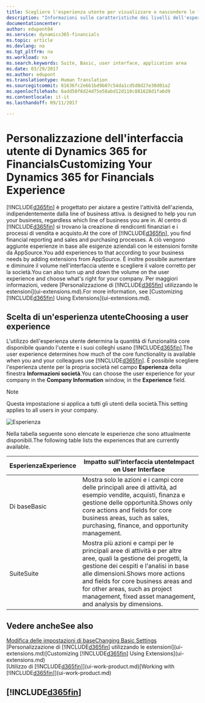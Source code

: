 ```yaml
---
title: Scegliere l'esperienza utente per visualizzare o nascondere le funzioni avanzate | Documenti Microsoft
description: "Informazioni sulle caratteristiche dei livelli dell'esperienza utente Base o Suite che hanno effetto su interfaccia utente, aree di applicazione e società in Dynamics 365 for Financials."
documentationcenter: 
author: edupont04
ms.service: dynamics365-financials
ms.topic: article
ms.devlang: na
ms.tgt_pltfrm: na
ms.workload: na
ms.search.keywords: Suite, Basic, user interface, application area
ms.date: 03/29/2017
ms.author: edupont
ms.translationtype: Human Translation
ms.sourcegitcommit: 81636fc2e661bd9b07c54da1cd5d0d27e30d01a2
ms.openlocfilehash: 6add50f8d24d75e58abd12d110c881628d1fa6d9
ms.contentlocale: it-it
ms.lasthandoff: 09/11/2017

---
```

# <a name="customizing-your-dynamics-365-for-financials-experience"></a><span data-ttu-id="d3528-103">Personalizzazione dell'interfaccia utente di Dynamics 365 for Financials</span><span class="sxs-lookup"><span data-stu-id="d3528-103">Customizing Your Dynamics 365 for Financials Experience</span></span>
[!INCLUDE[d365fin](includes/d365fin_md.md)]<span data-ttu-id="d3528-104"> è progettato per aiutare a gestire l'attività dell'azienda, indipendentemente dalla line of business attiva.</span><span class="sxs-lookup"><span data-stu-id="d3528-104"> is designed to help you run your business, regardless which line of business you are in.</span></span> <span data-ttu-id="d3528-105">Al centro di [!INCLUDE[d365fin](includes/d365fin_md.md)] si trovano la creazione di rendiconti finanziari e i processi di vendita e acquisto.</span><span class="sxs-lookup"><span data-stu-id="d3528-105">At the core of [!INCLUDE[d365fin](includes/d365fin_md.md)], you find financial reporting and sales and purchasing processes.</span></span> <span data-ttu-id="d3528-106">A ciò vengono aggiunte esperienze in base alle esigenze aziendali con le estensioni fornite da AppSource.</span><span class="sxs-lookup"><span data-stu-id="d3528-106">You add experiences to that according to your business needs by adding extensions from AppSource.</span></span> <span data-ttu-id="d3528-107">È inoltre possibile aumentare e diminuire il volume nell'interfaccia utente e scegliere il valore corretto per la società.</span><span class="sxs-lookup"><span data-stu-id="d3528-107">You can also turn up and down the volume on the user experience and choose what's right for your company.</span></span> <span data-ttu-id="d3528-108">Per maggiori informazioni, vedere [Personalizzazione di [!INCLUDE[d365fin](includes/d365fin_md.md)] utilizzando le estensioni](ui-extensions.md).</span><span class="sxs-lookup"><span data-stu-id="d3528-108">For more information, see [Customizing [!INCLUDE[d365fin](includes/d365fin_md.md)] Using Extensions](ui-extensions.md).</span></span>

## <a name="choosing-a-user-experience"></a><span data-ttu-id="d3528-109">Scelta di un'esperienza utente</span><span class="sxs-lookup"><span data-stu-id="d3528-109">Choosing a user experience</span></span>
<span data-ttu-id="d3528-110">L'utilizzo dell'esperienza utente determina la quantità di funzionalità core disponibile quando l'utente e i suoi colleghi usano [!INCLUDE[d365fin](includes/d365fin_md.md)].</span><span class="sxs-lookup"><span data-stu-id="d3528-110">The user experience determines how much of the core functionality is available when you and your colleagues use [!INCLUDE[d365fin](includes/d365fin_md.md)].</span></span> <span data-ttu-id="d3528-111">È possibile scegliere l'esperienza utente per la propria società nel campo **Esperienza** della finestra **Informazioni società**.</span><span class="sxs-lookup"><span data-stu-id="d3528-111">You can choose the user experience for your company in the **Company Information** window, in the **Experience** field.</span></span>

> [!NOTE]  
>   <span data-ttu-id="d3528-112">Questa impostazione si applica a tutti gli utenti della società.</span><span class="sxs-lookup"><span data-stu-id="d3528-112">This setting applies to all users in your company.</span></span>

![Esperienza](media/ui-experience/experience.gif)

<span data-ttu-id="d3528-114">Nella tabella seguente sono elencate le esperienze che sono attualmente disponibili.</span><span class="sxs-lookup"><span data-stu-id="d3528-114">The following table lists the experiences that are currently available.</span></span>

| <span data-ttu-id="d3528-115">Esperienza</span><span class="sxs-lookup"><span data-stu-id="d3528-115">Experience</span></span> | <span data-ttu-id="d3528-116">Impatto sull'interfaccia utente</span><span class="sxs-lookup"><span data-stu-id="d3528-116">Impact on User Interface</span></span> |
| --- | --- |
| <span data-ttu-id="d3528-117">Di base</span><span class="sxs-lookup"><span data-stu-id="d3528-117">Basic</span></span> |<span data-ttu-id="d3528-118">Mostra solo le azioni e i campi core delle principali aree di attività, ad esempio vendite, acquisti, finanza e gestione delle opportunità.</span><span class="sxs-lookup"><span data-stu-id="d3528-118">Shows only core actions and fields for core business areas, such as sales, purchasing, finance, and opportunity management.</span></span> |
| <span data-ttu-id="d3528-119">Suite</span><span class="sxs-lookup"><span data-stu-id="d3528-119">Suite</span></span> |<span data-ttu-id="d3528-120">Mostra più azioni e campi per le principali aree di attività e per altre aree, quali la gestione dei progetti, la gestione dei cespiti e l'analisi in base alle dimensioni.</span><span class="sxs-lookup"><span data-stu-id="d3528-120">Shows more actions and fields for core business areas and for other areas, such as project management, fixed asset management, and analysis by dimensions.</span></span> |

## <a name="see-also"></a><span data-ttu-id="d3528-121">Vedere anche</span><span class="sxs-lookup"><span data-stu-id="d3528-121">See also</span></span>
[<span data-ttu-id="d3528-122">Modifica delle impostazioni di base</span><span class="sxs-lookup"><span data-stu-id="d3528-122">Changing Basic Settings</span></span>](ui-change-basic-settings.md)  
<span data-ttu-id="d3528-123">[Personalizzazione di [!INCLUDE[d365fin](includes/d365fin_md.md)] utilizzando le estensioni](ui-extensions.md)</span><span class="sxs-lookup"><span data-stu-id="d3528-123">[Customizing [!INCLUDE[d365fin](includes/d365fin_md.md)] Using Extensions](ui-extensions.md)</span></span>  
<span data-ttu-id="d3528-124">[Utilizzo di [!INCLUDE[d365fin](includes/d365fin_md.md)]](ui-work-product.md)</span><span class="sxs-lookup"><span data-stu-id="d3528-124">[Working with [!INCLUDE[d365fin](includes/d365fin_md.md)]](ui-work-product.md)</span></span>

## [!INCLUDE[d365fin](includes/free_trial_md.md)]
